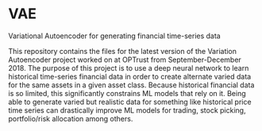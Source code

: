 # VAE
Variational Autoencoder for generating financial time-series data

This repository contains the files for the latest version of the Variation Autoencoder
project worked on at OPTrust from September-December 2018.
The purpose of this project is to use a deep neural network to learn historical
time-series financial data in order to create alternate varied data for the same assets in a given asset class.
Because historical financial data is so limited, this significantly constrains ML models that rely on it.
Being able to generate varied but realistic data for something like historical price time series
can drastically improve ML models for trading, stock picking, portfolio/risk allocation among others.

